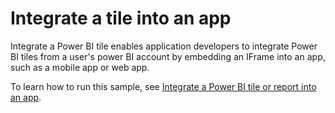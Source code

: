 # Integrate a tile into an app
Integrate a Power BI tile enables application developers to integrate Power BI tiles from a user's power BI account by embedding an IFrame into an app, such as a mobile app or web app.

To learn how to run this sample, see [Integrate a Power BI tile or report into an app](https://powerbi.microsoft.com/en-us/documentation/powerbi-developer-integrate-a-power-bi-tile-or-report/).
